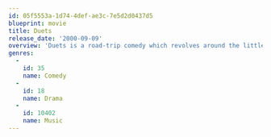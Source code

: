 ```yaml
---
id: 05f5553a-1d74-4def-ae3c-7e5d2d0437d5
blueprint: movie
title: Duets
release_date: '2000-09-09'
overview: 'Duets is a road-trip comedy which revolves around the little known world of karaoke and the whimsical characters who inhabit it. All roads lead to Omaha, site of a national karaoke competition where this motley group of singers and stars come together for a blow-out sing-off.'
genres:
  -
    id: 35
    name: Comedy
  -
    id: 18
    name: Drama
  -
    id: 10402
    name: Music
---
```

